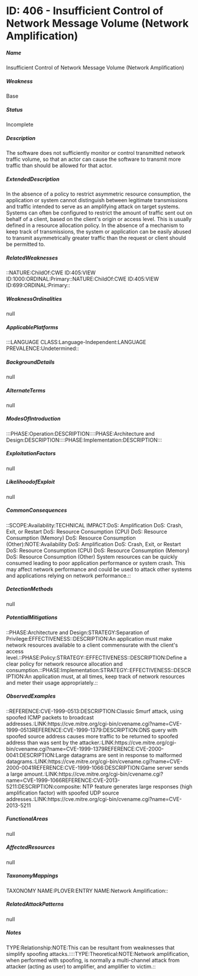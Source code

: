 # ID: 406 - Insufficient Control of Network Message Volume (Network Amplification)
<h5>Name</h5>Insufficient Control of Network Message Volume (Network Amplification)
<h5>Weakness</h5>Base
<h5>Status</h5>Incomplete
<h5>Description</h5>The software does not sufficiently monitor or control transmitted network traffic volume, so that an actor can cause the software to transmit more traffic than should be allowed for that actor.
<h5>ExtendedDescription</h5>In the absence of a policy to restrict asymmetric resource consumption, the application or system cannot distinguish between legitimate transmissions and traffic intended to serve as an amplifying attack on target systems. Systems can often be configured to restrict the amount of traffic sent out on behalf of a client, based on the client's origin or access level. This is usually defined in a resource allocation policy. In the absence of a mechanism to keep track of transmissions, the system or application can be easily abused to transmit asymmetrically greater traffic than the request or client should be permitted to.
<h5>RelatedWeaknesses</h5>::NATURE:ChildOf:CWE ID:405:VIEW ID:1000:ORDINAL:Primary::NATURE:ChildOf:CWE ID:405:VIEW ID:699:ORDINAL:Primary::
<h5>WeaknessOrdinalities</h5>null
<h5>ApplicablePlatforms</h5>:::LANGUAGE CLASS:Language-Independent:LANGUAGE PREVALENCE:Undetermined::
<h5>BackgroundDetails</h5>null
<h5>AlternateTerms</h5>null
<h5>ModesOfIntroduction</h5>:::PHASE:Operation:DESCRIPTION::::PHASE:Architecture and Design:DESCRIPTION::::PHASE:Implementation:DESCRIPTION:::
<h5>ExploitationFactors</h5>null
<h5>LikelihoodofExploit</h5>null
<h5>CommonConsequences</h5>::SCOPE:Availability:TECHNICAL IMPACT:DoS: Amplification DoS: Crash, Exit, or Restart DoS: Resource Consumption (CPU) DoS: Resource Consumption (Memory) DoS: Resource Consumption (Other):NOTE:Availability DoS: Amplification DoS: Crash, Exit, or Restart DoS: Resource Consumption (CPU) DoS: Resource Consumption (Memory) DoS: Resource Consumption (Other) System resources can be quickly consumed leading to poor application performance or system crash. This may affect network performance and could be used to attack other systems and applications relying on network performance.::
<h5>DetectionMethods</h5>null
<h5>PotentialMitigations</h5>::PHASE:Architecture and Design:STRATEGY:Separation of Privilege:EFFECTIVENESS::DESCRIPTION:An application must make network resources available to a client commensurate with the client's access level.::PHASE:Policy:STRATEGY::EFFECTIVENESS::DESCRIPTION:Define a clear policy for network resource allocation and consumption.::PHASE:Implementation:STRATEGY::EFFECTIVENESS::DESCRIPTION:An application must, at all times, keep track of network resources and meter their usage appropriately.::
<h5>ObservedExamples</h5>::REFERENCE:CVE-1999-0513:DESCRIPTION:Classic Smurf attack, using spoofed ICMP packets to broadcast addresses.:LINK:https://cve.mitre.org/cgi-bin/cvename.cgi?name=CVE-1999-0513REFERENCE:CVE-1999-1379:DESCRIPTION:DNS query with spoofed source address causes more traffic to be returned to spoofed address than was sent by the attacker.:LINK:https://cve.mitre.org/cgi-bin/cvename.cgi?name=CVE-1999-1379REFERENCE:CVE-2000-0041:DESCRIPTION:Large datagrams are sent in response to malformed datagrams.:LINK:https://cve.mitre.org/cgi-bin/cvename.cgi?name=CVE-2000-0041REFERENCE:CVE-1999-1066:DESCRIPTION:Game server sends a large amount.:LINK:https://cve.mitre.org/cgi-bin/cvename.cgi?name=CVE-1999-1066REFERENCE:CVE-2013-5211:DESCRIPTION:composite: NTP feature generates large responses (high amplification factor) with spoofed UDP source addresses.:LINK:https://cve.mitre.org/cgi-bin/cvename.cgi?name=CVE-2013-5211
<h5>FunctionalAreas</h5>null
<h5>AffectedResources</h5>null
<h5>TaxonomyMappings</h5>TAXONOMY NAME:PLOVER:ENTRY NAME:Network Amplification::
<h5>RelatedAttackPatterns</h5>null
<h5>Notes</h5>TYPE:Relationship:NOTE:This can be resultant from weaknesses that simplify spoofing attacks.::::TYPE:Theoretical:NOTE:Network amplification, when performed with spoofing, is normally a multi-channel attack from attacker (acting as user) to amplifier, and amplifier to victim.::

